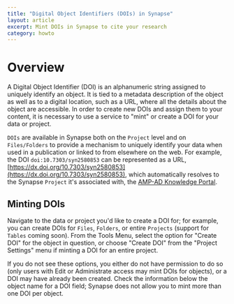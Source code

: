 ```yaml
---
title: "Digital Object Identifiers (DOIs) in Synapse"
layout: article
excerpt: Mint DOIs in Synapse to cite your research
category: howto
---
```


<style>
#image {
    width: 35%;
}
#tableImage {
    width: 65%;
}
#tableImage:hover {
    transform: scale(3.0);
    outline: 1px solid #1e7098;
}
#image:hover {
    transform: scale(3.0);
    outline: 1px solid #1e7098;
}
</style>

# Overview

A Digital Object Identifier (DOI) is an alphanumeric string assigned to uniquely identify an object. It is tied to a metadata description of the object as well as to a digital location, such as a URL, where all the details about the object are accessible. In order to create new DOIs and assign them to your content, it is necessary to use a service to "mint" or create a DOI for your data or project. 

`DOIs` are available in Synapse both on the `Project` level and on `Files/Folders` to provide a mechanism to uniquely identify your data when used in a publication or linked to from elsewhere on the web. For example, the DOI `doi:10.7303/syn2580853` can be represented as a URL, [https://dx.doi.org/10.7303/syn2580853](https://dx.doi.org/10.7303/syn2580853), which automatically resolves to the Synapse `Project` it's associated with, the [AMP-AD Knowledge Portal](https://www.synapse.org/#!Synapse:syn2580853). 

## Minting DOIs

Navigate to the data or project you'd like to create a DOI for; for example, you can create DOIs for `Files`, `Folders`, or entire `Projects` (support for `Tables` coming soon). From the Tools Menu, select the option for "Create DOI" for the object in question, or choose "Create DOI" from the "Project Settings" menu if minting a DOI for an entire project. 

If you do not see these options, you either do not have permission to do so (only users with Edit or Administrate access may mint DOIs for objects), or a DOI may have already been created. Check the information below the object name for a DOI field; Synapse does not allow you to mint more than one DOI per object. 
